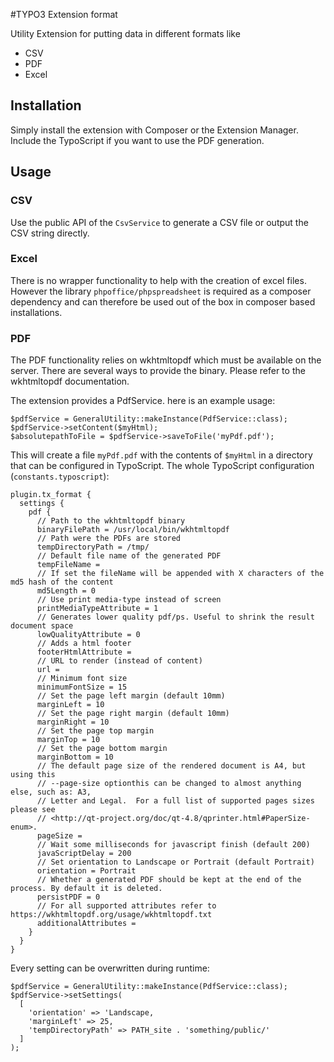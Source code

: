 #TYPO3 Extension format

Utility Extension for putting data in different formats like

* CSV
* PDF
* Excel

## Installation

Simply install the extension with Composer or the Extension Manager. Include the TypoScript if you want to use the PDF generation.

## Usage

### CSV

Use the public API of the `CsvService` to generate a CSV file or output the CSV string directly.

### Excel

There is no wrapper functionality to help with the creation of excel files. However the library
`phpoffice/phpspreadsheet` is required as a composer dependency and can therefore be used out of
the box in composer based installations.

### PDF

The PDF functionality relies on wkhtmltopdf which must be available on the server.
There are several ways to provide the binary. Please refer to the wkhtmltopdf documentation. 

The extension provides a PdfService. here is an example usage:

```
$pdfService = GeneralUtility::makeInstance(PdfService::class);
$pdfService->setContent($myHtml);
$absolutepathToFile = $pdfService->saveToFile('myPdf.pdf');
```

This will create a file `myPdf.pdf` with the contents of `$myHtml` in a directory that can be configured in TypoScript.
The whole TypoScript configuration (`constants.typoscript`):

```
plugin.tx_format {
  settings {
    pdf {
      // Path to the wkhtmltopdf binary
      binaryFilePath = /usr/local/bin/wkhtmltopdf
      // Path were the PDFs are stored
      tempDirectoryPath = /tmp/
      // Default file name of the generated PDF
      tempFileName =
      // If set the fileName will be appended with X characters of the md5 hash of the content
      md5Length = 0
      // Use print media-type instead of screen
      printMediaTypeAttribute = 1
      // Generates lower quality pdf/ps. Useful to shrink the result document space
      lowQualityAttribute = 0
      // Adds a html footer
      footerHtmlAttribute =
      // URL to render (instead of content)
      url =
      // Minimum font size
      minimumFontSize = 15
      // Set the page left margin (default 10mm)
      marginLeft = 10
      // Set the page right margin (default 10mm)
      marginRight = 10
      // Set the page top margin
      marginTop = 10
      // Set the page bottom margin
      marginBottom = 10
      // The default page size of the rendered document is A4, but using this
      // --page-size optionthis can be changed to almost anything else, such as: A3,
      // Letter and Legal.  For a full list of supported pages sizes please see
      // <http://qt-project.org/doc/qt-4.8/qprinter.html#PaperSize-enum>.
      pageSize =
      // Wait some milliseconds for javascript finish (default 200)
      javaScriptDelay = 200
      // Set orientation to Landscape or Portrait (default Portrait)
      orientation = Portrait
      // Whether a generated PDF should be kept at the end of the process. By default it is deleted.
      persistPDF = 0
      // For all supported attributes refer to https://wkhtmltopdf.org/usage/wkhtmltopdf.txt
      additionalAttributes =
    }
  }
}
```

Every setting can be overwritten during runtime:

```
$pdfService = GeneralUtility::makeInstance(PdfService::class);
$pdfService->setSettings(
  [
    'orientation' => 'Landscape,
    'marginLeft' => 25,
    'tempDirectoryPath' => PATH_site . 'something/public/'
  ]
);
```
